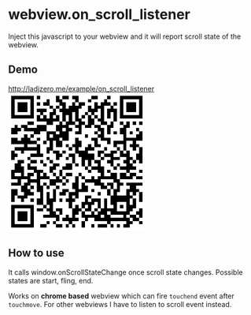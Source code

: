 # webview.on_scroll_listener
Inject this javascript to your webview and it will report scroll state of the webview.

## Demo
http://ladjzero.me/example/on_scroll_listener
![image](/1441274409.png)

## How to use
It calls window.onScrollStateChange once scroll state changes.
Possible states are start, fling, end.

Works on **chrome based** webview which can fire `touchend` event after `touchmove`.
For other webviews I have to listen to scroll event instead.
